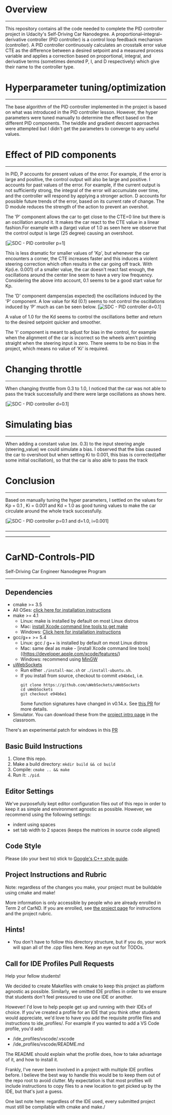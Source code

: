 # Overview
-----

This repository contains all the code needed to complete the PID controller project in Udacity's Self-Driving Car Nanodegree. A proportional–integral–derivative controller (PID controller) is a control loop feedback mechanism (controller).  A PID controller continuously calculates an crosstalk error value CTE as the difference between a desired setpoint and a measured process variable and applies a correction based on proportional, integral, and derivative terms (sometimes denoted P, I, and D respectively) which give their name to the controller type. 

# Hyperparameter tuning/optimization
-----

The base algorithm of the PID controller implemented in the project is based on what was introduced in the PID controller lesson. However, the hyper parameters were tuned manually to determine the effect based on the different PID components. The twiddle and gradient descent approaches were attempted but I didn't get the parameters to converge to any useful values. 

# Effect of PID components
-----

In PID, 
P accounts for present values of the error. For example, if the error is large and positive, the control output will also be large and positive.
I accounts for past values of the error. For example, if the current output is not sufficiently strong, the integral of the error will accumulate over time, and the controller will respond by applying a stronger action.
D accounts for possible future trends of the error, based on its current rate of change. The D module reduces the strength of the action to prevent an overshot.

The 'P' component allows the car to get close to the CTE=0 line but there is an oscillation around it. It makes the car react to the CTE value in a linear fashion.For example with a (large) value of 1.0 as seen here we observe that the control output is large (25 degree) causing an overshoot.

[![SDC - PID controller p=1 ](https://github.com/bhatiarajesh/CarND-PID-ControlProject/raw/master/out/pid-controller-HIGH-kp.png)]

This is less dramatic for smaller values of 'Kp', but whenever the car encounters a corner, the CTE increases faster and this induces a violent steering correction which often results in the car going off track. With Kp(i.e. 0.001) of a smaller value, the car doesn't react fast enough, the oscillations around the center line seem to have a very low frequency. Considering the above into account, 0.1 seems to be a good start value for Kp.

The 'D' component dampens(as expected) the oscillations induced by the 'P' component. A low value for Kd (0.1) seems to not control the oscillations induced by ‘P’ much as can be seen below. 
[![SDC - PID controller d=0.1 ](https://github.com/bhatiarajesh/CarND-PID-ControlProject/raw/master/out/pid-controller-LOW-kd.png)]

A value of 1.0 for the Kd seems to control the oscillations better and return to the desired setpoint quicker and smoother.

The 'I' component is meant to adjust for bias in the control, for example when the alignment of the car is incorrect so the wheels aren't pointing straight when the steering input is zero. There seems to be no bias in the project, which means no value of 'Ki' is required. 

# Changing throttle
-----

When changing throttle from 0.3 to 1.0, I noticed that the car was not able to pass the track successfully and there were large oscillations as shows here.

[![SDC - PID controller d=0.1 ](https://github.com/bhatiarajesh/CarND-PID-ControlProject/raw/master/out/pid-controller-HIGH-throttle.png)]


# Simulating bias
-----

When adding a constant value (ex. 0.3) to the input steering angle (steering_value) we could simulate a bias. I observed that the bias caused the car to overshoot but when setting Ki to 0.001, this bias is corrected(after some initial oscillation), so that the car is also able to pass the track

# Conclusion
-----

Based on manually tuning the hyper parameters, I settled on the values for Kp = 0.1 , Ki = 0.001 and Kd = 1.0 as good tuning values to make the car circulate around the whole track successfully.

[![SDC - PID controller p=0.1 and d=1.0, i=0.001 ](https://github.com/bhatiarajesh/CarND-PID-ControlProject/raw/master/out/pid-controller-success.gif)]


——————————————————————————————————————————————




# CarND-Controls-PID
Self-Driving Car Engineer Nanodegree Program

---

## Dependencies

* cmake >= 3.5
 * All OSes: [click here for installation instructions](https://cmake.org/install/)
* make >= 4.1
  * Linux: make is installed by default on most Linux distros
  * Mac: [install Xcode command line tools to get make](https://developer.apple.com/xcode/features/)
  * Windows: [Click here for installation instructions](http://gnuwin32.sourceforge.net/packages/make.htm)
* gcc/g++ >= 5.4
  * Linux: gcc / g++ is installed by default on most Linux distros
  * Mac: same deal as make - [install Xcode command line tools]((https://developer.apple.com/xcode/features/)
  * Windows: recommend using [MinGW](http://www.mingw.org/)
* [uWebSockets](https://github.com/uWebSockets/uWebSockets)
  * Run either `./install-mac.sh` or `./install-ubuntu.sh`.
  * If you install from source, checkout to commit `e94b6e1`, i.e.
    ```
    git clone https://github.com/uWebSockets/uWebSockets 
    cd uWebSockets
    git checkout e94b6e1
    ```
    Some function signatures have changed in v0.14.x. See [this PR](https://github.com/udacity/CarND-MPC-Project/pull/3) for more details.
* Simulator. You can download these from the [project intro page](https://github.com/udacity/self-driving-car-sim/releases) in the classroom.

There's an experimental patch for windows in this [PR](https://github.com/udacity/CarND-PID-ControlProject/pull/3)

## Basic Build Instructions

1. Clone this repo.
2. Make a build directory: `mkdir build && cd build`
3. Compile: `cmake .. && make`
4. Run it: `./pid`. 

## Editor Settings

We've purposefully kept editor configuration files out of this repo in order to
keep it as simple and environment agnostic as possible. However, we recommend
using the following settings:

* indent using spaces
* set tab width to 2 spaces (keeps the matrices in source code aligned)

## Code Style

Please (do your best to) stick to [Google's C++ style guide](https://google.github.io/styleguide/cppguide.html).

## Project Instructions and Rubric

Note: regardless of the changes you make, your project must be buildable using
cmake and make!

More information is only accessible by people who are already enrolled in Term 2
of CarND. If you are enrolled, see [the project page](https://classroom.udacity.com/nanodegrees/nd013/parts/40f38239-66b6-46ec-ae68-03afd8a601c8/modules/f1820894-8322-4bb3-81aa-b26b3c6dcbaf/lessons/e8235395-22dd-4b87-88e0-d108c5e5bbf4/concepts/6a4d8d42-6a04-4aa6-b284-1697c0fd6562)
for instructions and the project rubric.

## Hints!

* You don't have to follow this directory structure, but if you do, your work
  will span all of the .cpp files here. Keep an eye out for TODOs.

## Call for IDE Profiles Pull Requests

Help your fellow students!

We decided to create Makefiles with cmake to keep this project as platform
agnostic as possible. Similarly, we omitted IDE profiles in order to we ensure
that students don't feel pressured to use one IDE or another.

However! I'd love to help people get up and running with their IDEs of choice.
If you've created a profile for an IDE that you think other students would
appreciate, we'd love to have you add the requisite profile files and
instructions to ide_profiles/. For example if you wanted to add a VS Code
profile, you'd add:

* /ide_profiles/vscode/.vscode
* /ide_profiles/vscode/README.md

The README should explain what the profile does, how to take advantage of it,
and how to install it.

Frankly, I've never been involved in a project with multiple IDE profiles
before. I believe the best way to handle this would be to keep them out of the
repo root to avoid clutter. My expectation is that most profiles will include
instructions to copy files to a new location to get picked up by the IDE, but
that's just a guess.

One last note here: regardless of the IDE used, every submitted project must
still be compilable with cmake and make./
